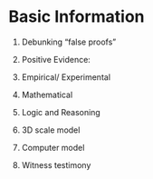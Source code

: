 # Basic Information


1. Debunking “false proofs”

2. Positive Evidence:

1. Empirical/ Experimental
2. Mathematical
3. Logic and Reasoning
4. 3D scale model
5. Computer model
6. Witness testimony
